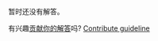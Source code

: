 
暂时还没有解答。

有兴趣[贡献你的解答](https://github.com/BFEdev/BFE.dev-solutions/blob/main/question/what-are-pseudo-class-and-pseudo-element_zh.md)吗? [Contribute guideline](https://github.com/BFEdev/BFE.dev-solutions#how-to-contribute)
